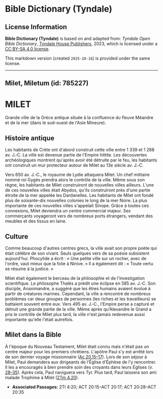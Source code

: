 # Bible Dictionary (Tyndale)

## License Information

**Bible Dictionary (Tyndale)** is based on and adapted from: _Tyndale Open Bible Dictionary_, [Tyndale House Publishers](https://tyndaleopenresources.com/), 2023, which is licensed under a [CC BY-SA 4.0 license](https://creativecommons.org/licenses/by-sa/4.0/legalcode.en).

This markdown version (created `2025-10-16`) is provided under the same license.



--------------------------------

## Milet, Miletum (id: 785227)

MILET
=====

Grande ville de la Grèce antique située à la confluence du fleuve Méandre et de la mer (dans le sud\-ouest de l'Asie Mineure).

Histoire antique
----------------

Les habitants de Crète ont d'abord construit cette ville entre 1 339 et 1 288 av. J.‑C. La ville est devenue partie de l'Empire hittite. Les découvertes archéologiques montrent qu'après avoir été détruite par le feu, les habitants ont construit un mur protecteur autour de Milet au 13e siècle av. J.‑C.

Vers 650 av. J.‑C., le royaume de Lydie attaquera Milet. Un chef militaire nommé roi Gygès prendra alors le contrôle de la ville. Même sous son règne, les habitants de Milet construiront de nouvelles villes ailleurs. L'une de ces nouvelles villes était Abydos, qu'ils construiront près d'une partie étroite de la mer appelée les Dardanelles. Les habitants de Milet ont fondé plus de soixante\-dix nouvelles colonies le long de la mer Noire. La plus importante de ces nouvelles villes s'appelait Sinope. Grâce à toutes ces connexions, Milet deviendra un centre commercial majeur. Ses commerçants voyageront vers de nombreux ports étrangers, vendant des meubles et des tissus en laine.

Culture
-------

Comme beaucoup d'autres centres grecs, la ville avait son propre poète qui était célèbre de son vivant. Seuls quelques vers de sa poésie subsistent aujourd'hui. Phocylide a écrit : « Une petite ville sur un rocher, avec de l'ordre, vaut mieux que la folie à Ninive. » Il a également dit : « Toute vertu se résume à la justice. »

Milet était également le berceau de la philosophie et de l'investigation scientifique. Le philosophe Thalès a prédit une éclipse en 585 av. J.‑C. Son disciple, Anaximandre, a suggéré que les êtres humains avaient évolué à partir de créatures marines. Cependant, la ville a rencontré de nombreux problèmes car deux groupes de personnes (les riches et les travailleurs) se battaient souvent entre eux. Vers 495 av. J.‑C., l'Empire perse a capturé et détruit une grande partie de la ville. Même après qu'Alexandre le Grand a pris le contrôle de Milet plus tard, la ville n'est jamais redevenue aussi importante qu'elle l'était autrefois.

Milet dans la Bible
-------------------

À l'époque du Nouveau Testament, Milet était connu mais n'était pas un centre majeur pour les premiers chrétiens. L'apôtre Paul s'y est arrêté lors de son dernier voyage missionnaire ([Ac 20\.15–17](https://ref.ly/Acts20:15-Acts20:17)). Lors de son séjour à Milet, Paul demandera aux dirigeants de l'Église d'Éphèse de l'y rencontrer. Il les a encouragés à bien prendre soin des croyants dans leurs Églises (v. [28–35](https://ref.ly/Acts20:28-Acts20:35)). Après cela, Paul naviguera vers Tyr. Plus tard, Paul laissera son ami malade Trophime à Milet ([2Tm 4\.20](https://ref.ly/2Tim4:20)).

* **Associated Passages:** 2TI 4:20; ACT 20:15–ACT 20:17; ACT 20:28–ACT 20:35

